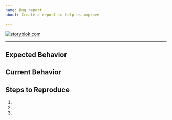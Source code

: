 ```yaml
---
name: Bug report
about: Create a report to help us improve

---
```

[storyblokurl]: https://www.storyblok.com?utm_source=github.com&utm_medium=readme&utm_campaign=storyblok-js-client
[![storyblok.com](https://a.storyblok.com/f/88751/1776x360/4d075611c6/sb-js-sdk.png)][storyblokurl]

<!--- Please provide a general summary of the bug in the Title above -->

------------------------------

## Expected Behavior
<!--- Please tell us what should happen -->

## Current Behavior
<!--- Please tell us what happens instead of the expected behavior -->

## Steps to Reproduce
<!--- Please provide us with all steps needed to reproduce this bug. Screenshots and videos are also welcome. -->
<!--- Please include code to reproduce as well, if possible. -->
1.
2.
3.
